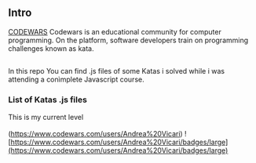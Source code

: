 ## Intro
[CODEWARS](https://www.codewars.com/) Codewars is an educational community for computer programming. On the platform, software developers train on programming challenges known as kata.
##
In this repo You can find .js files of some Katas i solved while i was attending a conìmplete Javascript course.<br>

### List of Katas .js files
This is my current level<br><br>
(https://www.codewars.com/users/Andrea%20Vicari)
![https://www.codewars.com/users/Andrea%20Vicari/badges/large](https://www.codewars.com/users/Andrea%20Vicari/badges/large)<br>




###
